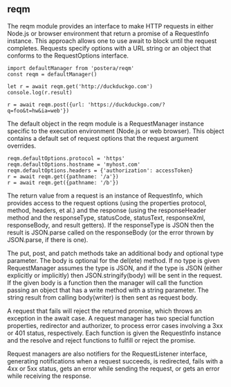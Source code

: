 ## reqm

The reqm module provides an interface to make HTTP requests in either
Node.js or browser environment that return a promise
of a RequestInfo instance. This approach allows one to use await
to block until the request completes. Requests specify options
with a URL string or an object that conforms to the RequestOptions interface.

    import defaultManager from 'postera/reqm'
    const reqm = defaultManager()

    let r = await reqm.get('http://duckduckgo.com')
    console.log(r.result)

    r = await reqm.post({url: 'https://duckduckgo.com/?q=foo&t=hw&ia=web'})

The default object in the reqm module is a RequestManager instance
specific to the execution environment (Node.js or web browser). This object
contains a default set of request options that the request argument overrides.

    reqm.defaultOptions.protocol = 'https'
    reqm.defaultOptions.hostname = 'myhost.com'
    reqm.defaultOptions.headers = {'authorization': accessToken}
    r = await reqm.get({pathname: '/a'})
    r = await reqm.get({pathname: '/b'})

The return value from a request is an instance of RequestInfo, which provides
access to the request options (using the properties protocol, method, headers,
et al.) and the response (using the responseHeader method and
the responseType, statusCode, statusText, responseXml, responseBody, and result
getters). If the responseType is JSON then the result is JSON.parse called
on the responseBody (or the error thrown by JSON.parse, if there is one).

The put, post, and patch methods take an additional body and
optional type parameter. The body is optional for the del(ete) method.
If no type is given RequestManager assumes the type is JSON, and if the type
is JSON (either explicitly or implicitly) then JSON.stringify(body) will be
sent in the request. If the given body is a function then the manager
will call the function passing an object that has a write method with
a string parameter. The string result from calling body(writer) is then
sent as request body.

A request that fails will reject the returned promise, which throws an exception
in the await case. A request manager has two special function properties,
redirector and authorizer, to process error cases involving a 3xx or 401 status,
respectively. Each function is given the RequestInfo instance and
the resolve and reject functions to fulfill or reject the promise.

Request managers are also notifiers for the RequestListener interface,
generating notifications when a request succeeds, is redirected, fails
with a 4xx or 5xx status, gets an error while sending the request, or
gets an error while receiving the response.
